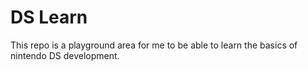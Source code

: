 # DS Learn

This repo is a playground area for me to be able to learn the basics of nintendo DS development.